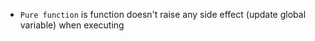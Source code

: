 - `Pure function` is function doesn't raise any side effect (update global variable) when executing
